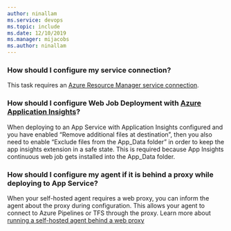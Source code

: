 ```yaml
---
author: ninallam
ms.service: devops
ms.topic: include
ms.date: 12/10/2019
ms.manager: mijacobs
ms.author: ninallam
---
```


### How should I configure my service connection?

This task requires an [Azure Resource Manager service connection](/azure/devops/pipelines/release/azure-rm-endpoint?view=azure-devops).

### How should I configure Web Job Deployment with [Azure Application Insights](/azure/azure-monitor/app/app-insights-overview)?

When deploying to an App Service with Application Insights configured and you have enabled “Remove additional files at destination”, then you also need to enable “Exclude files from the App_Data folder” in order to keep the app insights extension in a safe state. This is required because App Insights continuous web job gets installed into the App_Data folder.

### How should I configure my agent if it is behind a proxy while deploying to App Service?

When your self-hosted agent requires a web proxy, you can inform the agent about the proxy during configuration. This allows your agent to connect to Azure Pipelines or TFS through the proxy. Learn more about [running a self-hosted agent behind a web proxy](/azure/devops/pipelines/agents/proxy?view=azure-devops&tabs=windows)
